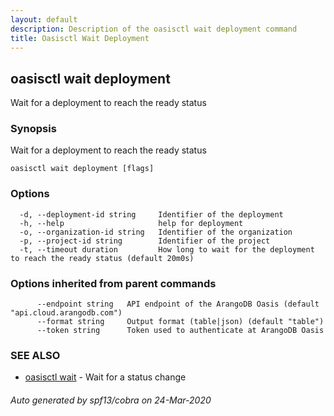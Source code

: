 ```yaml
---
layout: default
description: Description of the oasisctl wait deployment command
title: Oasisctl Wait Deployment
---
```

## oasisctl wait deployment

Wait for a deployment to reach the ready status

### Synopsis

Wait for a deployment to reach the ready status

```
oasisctl wait deployment [flags]
```

### Options

```
  -d, --deployment-id string     Identifier of the deployment
  -h, --help                     help for deployment
  -o, --organization-id string   Identifier of the organization
  -p, --project-id string        Identifier of the project
  -t, --timeout duration         How long to wait for the deployment to reach the ready status (default 20m0s)
```

### Options inherited from parent commands

```
      --endpoint string   API endpoint of the ArangoDB Oasis (default "api.cloud.arangodb.com")
      --format string     Output format (table|json) (default "table")
      --token string      Token used to authenticate at ArangoDB Oasis
```

### SEE ALSO

* [oasisctl wait](oasisctl-wait.md)	 - Wait for a status change

###### Auto generated by spf13/cobra on 24-Mar-2020
